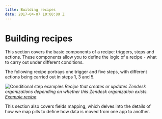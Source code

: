 ```yaml
---
title: Building recipes
date: 2017-04-07 10:00:00 Z
---
```


# Building recipes
This section covers the basic components of a recipe: triggers, steps and actions. These components allow you to define the logic of a recipe - what to carry out under different conditions.

The following recipe portrays one trigger and five steps, with different actions being carried out in steps 1, 3 and 5.

![Conditional step examples](~@img/recipes/building-recipes/conditional_step_examples.png)
*Recipe that creates or updates Zendesk organizations depending on whether this Zendesk organization exists. [Example recipe](https://www.workato.com/recipes/480358)*

This section also covers fields mapping, which delves into the details of how we map pills to define how data is moved from one app to another.

